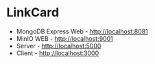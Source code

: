 # LinkCard

- MongoDB Express Web - [http://localhost:8081](http://localhost:8081)
- MinIO WEB - [http://localhost:9001](http://localhost:9001)
- Server - [http://localhost:5000](http://localhost:5000)
- Client - [http://localhost:3000](http://localhost:3000)
